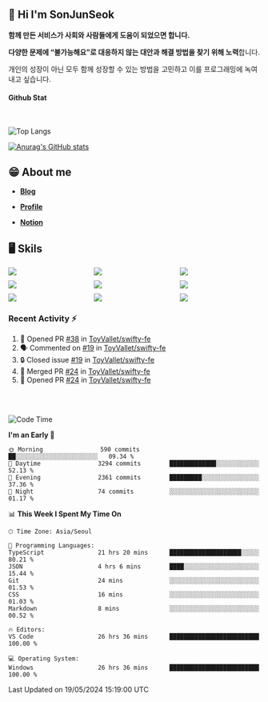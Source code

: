## 👋 Hi I'm SonJunSeok

**함께 만든 서비스가 사회와 사람들에게 도움이 되었으면 합니다.** 

**다양한 문제에 “불가능해요”로 대응하지 않는 대안과 해결 방법을 찾기 위해 노력**합니다. 

개인의 성장이 아닌 모두 함께 성장할 수 있는 방법을 고민하고 이를 프로그래밍에 녹여내고 싶습니다.

#### Github Stat
<div style="margin-top:50px;">

![Top Langs](https://github-readme-stats.vercel.app/api/top-langs/?username=kd02109&layout=compact&bg_color=dbf4ff&title_color=67adcc&text_color=67adcc&hide_border=true&show_icons=true&icon_color=67adcc&rank_icon=github&count_private=true&card_width=400px&card_height=300px)

[![Anurag's GitHub stats](https://github-readme-stats.vercel.app/api?username=kd02109&bg_color=dbf4ff&title_color=67adcc&text_color=67adcc&hide_border=true&show_icons=true&icon_color=67adcc&rank_icon=github&count_private=true&card_width=250px)](https://github.com/anuraghazra/github-readme-stats)


</div>



## 😁 About me
-  <a href="https://sonblog.vercel.app/" target="_blank"><strong>Blog</strong></a>

-  <a href="https://nostalgic-marquis-7af.notion.site/Frontend-Engineer-ec9b6e38c7824e7fb7f6fca4fc8564a5?pvs=74" target="_blank"><strong>Profile</strong></a>

-  <a href="https://nostalgic-marquis-7af.notion.site/Front-End-f0f3b7fcec3045c482c1cd33dfcf2abc?pvs=74" target="_blank"><strong>Notion</strong></a>

## 🖥️ Skils


<div style="display:grid; grid-template-rows:repeat(3, 1fr); grid-template-columns:repeat(3, 1fr); gap:10px">
  <img src="https://img.shields.io/badge/javascript-F7DF1E?style=flat-square&logo=javascript&logoColor=black"> 
  <img src="https://img.shields.io/badge/typescript-3178C6?style=flat-square&logo=typescript&logoColor=white"/>
  <img src="https://img.shields.io/badge/react-61DAFB?style=flat-square&logo=react&logoColor=black"/>
  <img src="https://img.shields.io/badge/redux-764ABC?style=flat-square&logo=redux&logoColor=white"/>
  <img src="https://img.shields.io/badge/styledcomponents-DB7093?style=flat-square&logo=styledcomponents&logoColor=white"/>
  <img src="https://img.shields.io/badge/tailwindcss-06B6D4?style=flat-square&logo=tailwindcss&logoColor=white"/>
  <img src="https://img.shields.io/badge/reactquery-FF4154?style=flat-square&logo=reactquery&logoColor=white"/>
  <img src="https://img.shields.io/badge/Next.js-B4B4DC?style=flat&logo=Next.js&logoColor=black"/>
  <img src="https://img.shields.io/badge/reactrouter-CA4245?style=flat-square&logo=reactrouter&logoColor=white"/>
</div>

### Recent Activity :zap:
<!--START_SECTION:activity-->
1. 💪 Opened PR [#38](https://github.com/ToyVallet/swifty-fe/pull/38) in [ToyVallet/swifty-fe](https://github.com/ToyVallet/swifty-fe)
2. 🗣 Commented on [#19](https://github.com/ToyVallet/swifty-fe/issues/19#issuecomment-2118807602) in [ToyVallet/swifty-fe](https://github.com/ToyVallet/swifty-fe)
3. 🔒 Closed issue [#19](https://github.com/ToyVallet/swifty-fe/issues/19) in [ToyVallet/swifty-fe](https://github.com/ToyVallet/swifty-fe)
4. 🎉 Merged PR [#24](https://github.com/ToyVallet/swifty-fe/pull/24) in [ToyVallet/swifty-fe](https://github.com/ToyVallet/swifty-fe)
5. 💪 Opened PR [#24](https://github.com/ToyVallet/swifty-fe/pull/24) in [ToyVallet/swifty-fe](https://github.com/ToyVallet/swifty-fe)
<!--END_SECTION:activity-->

<br/>
<br/>

<!--START_SECTION:waka-->
![Code Time](http://img.shields.io/badge/Code%20Time-1%2C702%20hrs%2044%20mins-blue)

**I'm an Early 🐤** 

```text
🌞 Morning                590 commits         ██░░░░░░░░░░░░░░░░░░░░░░░   09.34 % 
🌆 Daytime                3294 commits        █████████████░░░░░░░░░░░░   52.13 % 
🌃 Evening                2361 commits        █████████░░░░░░░░░░░░░░░░   37.36 % 
🌙 Night                  74 commits          ░░░░░░░░░░░░░░░░░░░░░░░░░   01.17 % 
```


📊 **This Week I Spent My Time On** 

```text
🕑︎ Time Zone: Asia/Seoul

💬 Programming Languages: 
TypeScript               21 hrs 20 mins      ████████████████████░░░░░   80.21 % 
JSON                     4 hrs 6 mins        ████░░░░░░░░░░░░░░░░░░░░░   15.44 % 
Git                      24 mins             ░░░░░░░░░░░░░░░░░░░░░░░░░   01.53 % 
CSS                      16 mins             ░░░░░░░░░░░░░░░░░░░░░░░░░   01.03 % 
Markdown                 8 mins              ░░░░░░░░░░░░░░░░░░░░░░░░░   00.52 % 

🔥 Editors: 
VS Code                  26 hrs 36 mins      █████████████████████████   100.00 % 

💻 Operating System: 
Windows                  26 hrs 36 mins      █████████████████████████   100.00 % 
```


 Last Updated on 19/05/2024 15:19:00 UTC
<!--END_SECTION:waka-->

